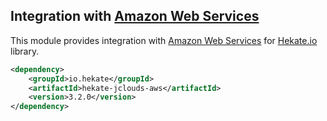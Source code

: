 ## Integration with [Amazon Web Services](https://aws.amazon.com/)
 
This module provides integration with [Amazon Web Services](https://aws.amazon.com) 
for [Hekate.io](https://github.com/hekate-io/hekate) library.

 ```xml
 <dependency>
     <groupId>io.hekate</groupId>
     <artifactId>hekate-jclouds-aws</artifactId>
     <version>3.2.0</version>
 </dependency>
 ```
